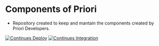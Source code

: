 # Components of Priori

- Repository created to keep and mantain the components created by Priori Developers.

[![Continues Deploy](https://github.com/PrioriCS/priori-components/actions/workflows/ContinuesDeploy.yml/badge.svg)](https://github.com/PrioriCS/priori-components/actions/workflows/ContinuesDeploy.yml)
[![Continues Integration](https://github.com/PrioriCS/priori-components/actions/workflows/ContinuesIntegration.yml/badge.svg)](https://github.com/PrioriCS/priori-components/actions/workflows/ContinuesIntegration.yml)
